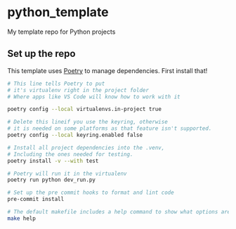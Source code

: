 # python_template
My template repo for Python projects



## Set up the repo
This template uses [Poetry](https://python-poetry.org/) to manage
dependencies. First install that!

```bash
# This line tells Poetry to put
# it's virtualenv right in the project folder
# Where apps like VS Code will know how to work with it

poetry config --local virtualenvs.in-project true

# Delete this lineif you use the keyring, otherwise
# it is needed on some platforms as that feature isn't supported.
poetry config --local keyring.enabled false

# Install all project dependencies into the .venv,
# Including the ones needed for testing.
poetry install -v --with test

# Poetry will run it in the virtualenv
poetry run python dev_run.py

# Set up the pre commit hooks to format and lint code
pre-commit install

# The default makefile includes a help command to show what options are there
make help
```